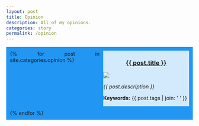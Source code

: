 ```yaml
---
layout: post
title: Opinion
description: All of my opinions.
categories: story
permalink: /opinion
---
```

<div class="grid-post-all">
  {% for post in site.categories.opinion %}
  <div>
    <h3><a href="{{ post.url }}">{{ post.title }}</a></h3>
      <img src="{{ post.featuredimage }}" onerror="this.onerror=null;this.src='https://images.hive.blog/DQmZUkMewxN4U6i7gJQuyTUkGDVy2BY45mraGnBUQuxorv6/evm-rpc-list.png';" />
      <p><i>{{ post.description }}</i></p>
      <p><b>Keywords:</b> {{ post.tags | join: ' ' }}</p>
  </div>
  {% endfor %}
</div>

<style>
.grid-post-all {
  display: grid;
  grid-template-columns: 50% auto;
  gap: 10px;
  background-color: #2196F3;
  padding: 10px;
  text-align: justify;
  word-wrap: break-word;
}

.grid-post-all > div {
  background-color: rgba(255, 255, 255, 0.8);
}

.grid-post-all > div > img {
  max-width: 100%;
  max-height: 50vh;
  text-align: center;
  display: block;
  margin-left: auto;
  margin-right: auto;
}

.grid-post-all > div > h1,h2,h3 {
  text-align: center;
}
</style>
